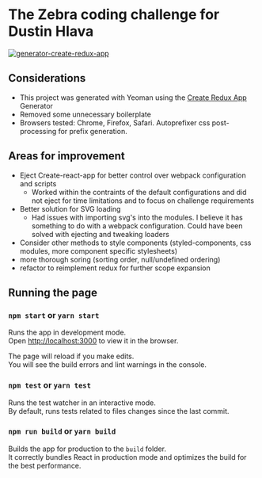 # The Zebra coding challenge for Dustin Hlava
[![generator-create-redux-app](https://img.shields.io/badge/built%20with-generator--create--redux--app-brightgreen.svg)](https://github.com/jonidelv/generator-create-redux-app)



## Considerations
-   This project was generated with Yeoman using the [Create Redux App](https://github.com/jonidelv/generator-create-redux-app) Generator
- Removed some unnecessary boilerplate
- Browsers tested: Chrome, Firefox, Safari. Autoprefixer css post-processing for prefix generation.

## Areas for improvement
- Eject Create-react-app for better control over webpack configuration and scripts
    - Worked within the contraints of the default configurations and did not eject for time limitations and to focus on challenge requirements
- Better solution for SVG loading
    - Had issues with importing svg's into the modules. I believe it has something to do with a webpack configuration. Could have been solved with ejecting and tweaking loaders
- Consider other methods to style components (styled-components, css modules, more component specific stylesheets)
- more thorough soring (sorting order, null/undefined ordering)
- refactor to reimplement redux for further scope expansion


## Running the page

### `npm start` or `yarn start`

Runs the app in development mode.<br>
Open [http://localhost:3000](http://localhost:3000) to view it in the browser.

The page will reload if you make edits.<br>
You will see the build errors and lint warnings in the console.

### `npm test` or `yarn test`

Runs the test watcher in an interactive mode.<br>
By default, runs tests related to files changes since the last commit.

### `npm run build` or `yarn build`

Builds the app for production to the `build` folder.<br>
It correctly bundles React in production mode and optimizes the build for the best performance.

